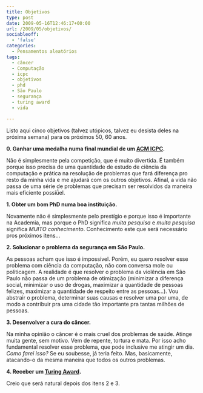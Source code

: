```yaml
---
title: Objetivos
type: post
date: 2009-05-16T12:46:17+00:00
url: /2009/05/objetivos/
sociableoff:
  - 'false'
categories:
  - Pensamentos aleatórios
tags:
  - câncer
  - Computação
  - icpc
  - objetivos
  - phd
  - São Paulo
  - segurança
  - turing award
  - vida

---
```

Listo aqui cinco objetivos (talvez utópicos, talvez eu desista deles na próxima semana) para os próximos 50, 60 anos.

**0. Ganhar uma medalha numa final mundial de um [ACM ICPC][1].**

Não é simplesmente pela competição, que é muito divertida. É também porque isso precisa de uma quantidade de estudo de ciência da computação e prática na resolução de problemas que fará diferença pro resto da minha vida e me ajudará com os outros objetivos. Afinal, a vida não passa de uma série de problemas que precisam ser resolvidos da maneira mais eficiente possiǘel.

**1. Obter um bom PhD numa boa instituição.**

Novamente não é simplesmente pelo prestígio e porque isso é importante na Academia, mas porque o PhD significa _muita pesquisa_ e _muita pesquisa_ significa _MUITO conhecimento_. Conhecimento este que será necessário pros próximos itens…

**2. Solucionar o problema da segurança em São Paulo.**

As pessoas acham que isso é impossível. Porém, eu quero resolver esse problema com ciência da computação, não com conversa mole ou politicagem. A realidade é que resolver o problema da violência em São Paulo não passa de um problema de otimização (minimizar a diferença social, minimizar o uso de drogas, maximizar a quantidade de pessoas felizes, maximizar a quantidade de respeito entre as pessoas…). Vou abstrair o problema, determinar suas causas e resolver uma por uma, de modo a contribuir pra uma cidade tão importante pra tantas milhões de pessoas.

**3. Desenvolver a cura do câncer.**

Na minha opinião o câncer é o mais cruel dos problemas de saúde. Atinge muita gente, sem motivo. Vem de repente, tortura e mata. Por isso acho fundamental resolver esse problema, que pode inclusive me atingir um dia. _Como farei isso?_ Se eu soubesse, já teria feito. Mas, basicamente, atacando-o da mesma maneira que todos os outros problemas.

**4. Receber um [Turing Award][2].**

Creio que será natural depois dos itens 2 e 3.

 [1]: http://icpc.baylor.edu/icpc/
 [2]: http://en.wikipedia.org/wiki/Turing_Award

